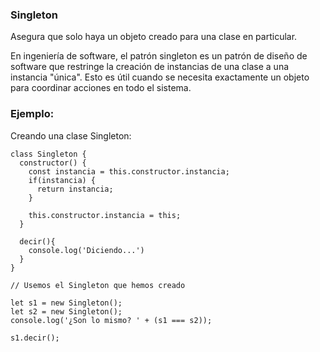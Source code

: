 ### Singleton

Asegura que solo haya un objeto creado para una clase en particular.

En ingeniería de software, el patrón singleton es un patrón de diseño de software que restringe la creación de instancias de una clase a una instancia "única". Esto es útil cuando se necesita exactamente un objeto para coordinar acciones en todo el sistema.

### Ejemplo:

Creando una clase Singleton:

```
class Singleton {
  constructor() {
    const instancia = this.constructor.instancia;
    if(instancia) {
      return instancia;
    }
    
    this.constructor.instancia = this;
  }
  
  decir(){
    console.log('Diciendo...')
  }
}

// Usemos el Singleton que hemos creado

let s1 = new Singleton();
let s2 = new Singleton();
console.log('¿Son lo mismo? ' + (s1 === s2));

s1.decir();
```